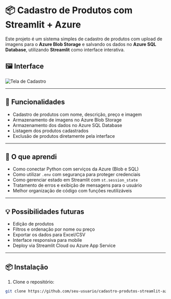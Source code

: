 # 📦 Cadastro de Produtos com Streamlit + Azure

Este projeto é um sistema simples de cadastro de produtos com upload de imagens para o **Azure Blob Storage** e salvando os dados no **Azure SQL Database**, utilizando **Streamlit** como interface interativa.

## 🖼️ Interface

![Tela de Cadastro](imagens/IMAGEM.JPG)

---

## 🚀 Funcionalidades

- Cadastro de produtos com nome, descrição, preço e imagem
- Armazenamento de imagens no Azure Blob Storage
- Armazenamento dos dados no Azure SQL Database
- Listagem dos produtos cadastrados
- Exclusão de produtos diretamente pela interface

---

## 🧠 O que aprendi

- Como conectar Python com serviços da Azure (Blob e SQL)
- Como utilizar `.env` com segurança para proteger credenciais
- Como gerenciar estado em Streamlit com `st.session_state`
- Tratamento de erros e exibição de mensagens para o usuário
- Melhor organização de código com funções reutilizáveis

---

## 💡 Possibilidades futuras

- Edição de produtos
- Filtros e ordenação por nome ou preço
- Exportar os dados para Excel/CSV
- Interface responsiva para mobile
- Deploy via Streamlit Cloud ou Azure App Service

---

## 📦 Instalação

1. Clone o repositório:
```bash
git clone https://github.com/seu-usuario/cadastro-produtos-streamlit-azure.git
